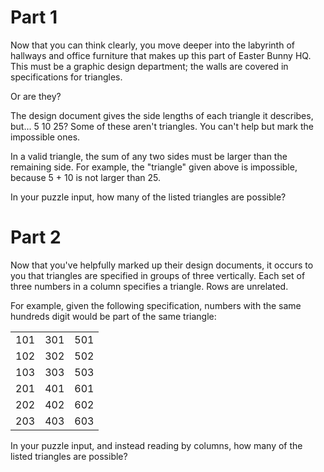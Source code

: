 # Part 1

Now that you can think clearly, you move deeper into the labyrinth of hallways and office furniture that makes up this part of Easter Bunny HQ. This must be a graphic design department; the walls are covered in specifications for triangles.

Or are they?

The design document gives the side lengths of each triangle it describes, but... 5 10 25? Some of these aren't triangles. You can't help but mark the impossible ones.

In a valid triangle, the sum of any two sides must be larger than the remaining side. For example, the "triangle" given above is impossible, because 5 + 10 is not larger than 25.

In your puzzle input, how many of the listed triangles are possible?


# Part 2

Now that you've helpfully marked up their design documents, it occurs to you that triangles are specified in groups of three vertically. Each set of three numbers in a column specifies a triangle. Rows are unrelated.

For example, given the following specification, numbers with the same hundreds digit would be part of the same triangle:

|  |  |  |
| :---: | :---: | :---: |
| 101 | 301 | 501 |
| 102 | 302 | 502 |
| 103 | 303 | 503 |
| 201 | 401 | 601 |
| 202 | 402 | 602 |
| 203 | 403 | 603 |

In your puzzle input, and instead reading by columns, how many of the listed triangles are possible?